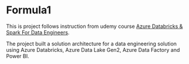 # Formula1
This is project follows instruction from udemy course [Azure Databricks & Spark For Data Engineers](https://www.udemy.com/course/azure-databricks-spark-core-for-data-engineers/). 

The project built a solution architecture for a data engineering solution using Azure Databricks, Azure Data Lake Gen2, Azure Data Factory and Power BI.
